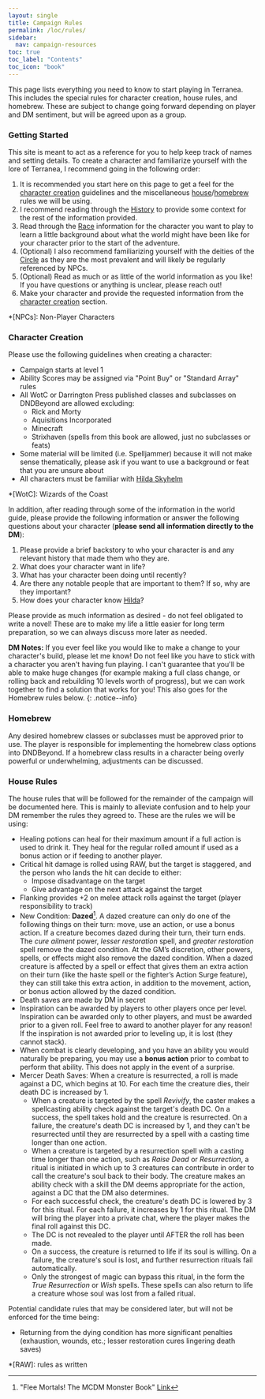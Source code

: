 ```yaml
---
layout: single
title: Campaign Rules
permalink: /loc/rules/
sidebar:
  nav: campaign-resources
toc: true
toc_label: "Contents"
toc_icon: "book"
---
```


This page lists everything you need to know to start playing in Terranea. This includes the special rules for character creation, house rules, and homebrew. These are subject to change going forward depending on player and DM sentiment, but will be agreed upon as a group.

### Getting Started

This site is meant to act as a reference for you to help keep track of names and setting details. To create a character and familiarize yourself with the lore of Terranea, I recommend going in the following order:

1. It is recommended you start here on this page to get a feel for the [character creation](#character-creation) guidelines and the miscellaneous [house](#house-rules)/[homebrew](#homebrew) rules we will be using.
2. I recommend reading through the [History](/history/) to provide some context for the rest of the information provided. 
3. Read through the [Race](/races/) information for the character you want to play to learn a little background about what the world might have been like for your character prior to the start of the adventure.
4. (Optional) I also recommend familiarizing yourself with the deities of the [Circle](/deities/#the-circle) as they are the most prevalent and will likely be regularly referenced by NPCs.
5. (Optional) Read as much or as little of the world information as you like! If you have questions or anything is unclear, please reach out!
6. Make your character and provide the requested information from the [character creation](#character-creation) section.

*[NPCs]: Non-Player Characters

### Character Creation

Please use the following guidelines when creating a character:

- Campaign starts at level 1
- Ability Scores may be assigned via "Point Buy" or "Standard Array" rules
- All WotC or Darrington Press published classes and subclasses on DNDBeyond are allowed excluding:
  - Rick and Morty
  - Aquisitions Incorporated
  - Minecraft
  - Strixhaven (spells from this book are allowed, just no subclasses or feats)
- Some material will be limited (i.e. Spelljammer) because it will not make sense thematically, please ask if you want to use a background or feat that you are unsure about
- All characters must be familiar with [Hilda Skyhelm](/loc/npcs-main/#hilda-skyhelm)

*[WotC]: Wizards of the Coast

In addition, after reading through some of the information in the world guide, please provide the following information or answer the following questions about your character (**please send all information directly to the DM**):
1. Please provide a brief backstory to who your character is and any relevant history that made them who they are.
2. What does your character want in life?
3. What has your character been doing until recently?
4. Are there any notable people that are important to them? If so, why are they important?
5. How does your character know [Hilda](/loc/npcs-main/#hilda-skyhelm)?

Please provide as much information as desired - do not feel obligated to write a novel! These are to make my life a little easier for long term preparation, so we can always discuss more later as needed.

**DM Notes:** If you ever feel like you would like to make a change to your character's build, please let me know! Do not feel like you have to stick with a character you aren't having fun playing. I can't guarantee that you'll be able to make huge changes (for example making a full class change, or rolling back and rebuilding 10 levels worth of progress), but we can work together to find a solution that works for you! This also goes for the Homebrew rules below.
{: .notice--info}
 
### Homebrew

Any desired homebrew classes or subclasses must be approved prior to use. The player is responsible for implementing the homebrew class options into DNDBeyond. If a homebrew class results in a character being overly powerful or underwhelming, adjustments can be discussed.

### House Rules

The house rules that will be followed for the remainder of the campaign will be documented here. This is mainly to alleviate confusion and to help your DM remember the rules they agreed to. These are the rules we will be using:

- Healing potions can heal for their maximum amount if a full action is used to drink it. They heal for the regular rolled amount if used as a bonus action or if feeding to another player. 
- Critical hit damage is rolled using RAW, but the target is staggered, and the person who lands the hit can decide to either:
  * Impose disadvantage on the target
  * Give advantage on the next attack against the target
- Flanking provides +2 on melee attack rolls against the target (player responsibility to track)
- New Condition: **Dazed**[^1]. A dazed creature can only do one of the following things on their turn: move, use an action, or use a bonus action. If a creature becomes dazed during their turn, their turn ends. The *cure ailment* power, *lesser restoration* spell, and *greater restoration* spell remove the dazed condition. At the GM’s discretion, other powers, spells, or effects might also remove the dazed condition. When a dazed creature is affected by a spell or effect that gives them an extra action on their turn (like the haste spell or the fighter’s Action Surge feature), they can still take this extra action, in addition to the movement, action, or bonus action allowed by the dazed condition.
- Death saves are made by DM in secret
- Inspiration can be awarded by players to other players once per level. Inspiration can be awarded only to other players, and must be awarded prior to a given roll. Feel free to award to another player for any reason! If the inspiration is not awarded prior to leveling up, it is lost (they cannot stack).
- When combat is clearly developing, and you have an ability you would naturally be preparing, you may use a **bonus action** prior to combat to perform that ability. This does not apply in the event of a surprise.
- Mercer Death Saves: When a creature is resurrected, a roll is made against a DC, which begins at 10. For each time the creature dies, their death DC is increased by 1.
  * When a creature is targeted by the spell *Revivify*, the caster makes a spellcasting ability check against the target's death DC. On a success, the spell takes hold and the creature is resurrected. On a failure, the creature's death DC is increased by 1, and they can't be resurrected until they are resurrected by a spell with a casting time longer than one action.
  * When a creature is targeted by a resurrection spell with a casting time longer than one action, such as *Raise Dead* or *Resurrection*, a ritual is initiated in which up to 3 creatures can contribute in order to call the creature's soul back to their body. The creature makes an ability check with a skill the DM deems appropriate for the action, against a DC that the DM also determines.
  * For each successful check, the creature's death DC is lowered by 3 for this ritual. For each failure, it increases by 1 for this ritual. The DM will bring the player into a private chat, where the player makes the final roll against this DC.
  * The DC is not revealed to the player until AFTER the roll has been made.
  * On a success, the creature is returned to life if its soul is willing. On a failure, the creature's soul is lost, and further resurrection rituals fail automatically.
  * Only the strongest of magic can bypass this ritual, in the form the *True Resurrection* or *Wish* spells. These spells can also return to life a creature whose soul was lost from a failed ritual.
  
Potential candidate rules that may be considered later, but will not be enforced for the time being:

- Returning from the dying condition has more significant penalties (exhaustion, wounds, etc.; lesser restoration cures lingering death saves)

*[RAW]: rules as written
[^1]: "Flee Mortals! The MCDM Monster Book" [Link](https://shop.mcdmproductions.com/collections/flee-mortals-the-mcdm-monster-book)